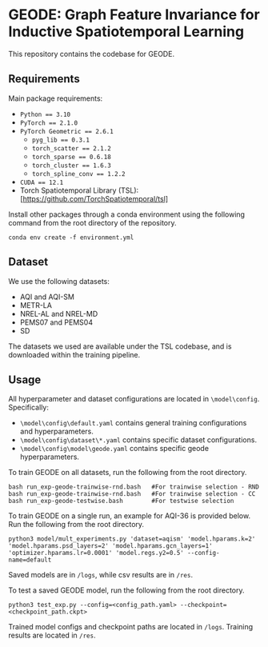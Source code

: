 # GEODE: Graph Feature Invariance for Inductive Spatiotemporal Learning
This repository contains the codebase for GEODE.

## Requirements
Main package requirements:
- ```Python == 3.10```
- ```PyTorch == 2.1.0```
- ```PyTorch Geometric == 2.6.1```
  - ```pyg_lib == 0.3.1```
  - ```torch_scatter == 2.1.2```
  - ```torch_sparse == 0.6.18```
  - ```torch_cluster == 1.6.3```
  - ```torch_spline_conv == 1.2.2```
- ```CUDA == 12.1```
- Torch Spatiotemporal Library (TSL): [https://github.com/TorchSpatiotemporal/tsl]

Install other packages through a conda environment using the following command from the root directory of the repository.

```
conda env create -f environment.yml
```

## Dataset
We use the following datasets:
- AQI and AQI-SM
- METR-LA
- NREL-AL and NREL-MD
- PEMS07 and PEMS04
- SD

The datasets we used are available under the TSL codebase, and is downloaded within the training pipeline.

## Usage

All hyperparameter and dataset configurations are located in ```\model\config```. Specifically:
- ```\model\config\default.yaml``` contains general training configurations and hyperparameters.
- ```\model\config\dataset\*.yaml``` contains specific dataset configurations.
- ```\model\config\model\geode.yaml``` contains specific geode hyperparameters.

To train GEODE on all datasets, run the following from the root directory.
```
bash run_exp-geode-trainwise-rnd.bash   #For trainwise selection - RND
bash run_exp-geode-trainwise-rnd.bash   #For trainwise selection - CC
bash run_exp-geode-testwise.bash        #For testwise selection
```

To train GEODE on a single run, an example for AQI-36 is provided below. Run the following from the root directory.
```
python3 model/mult_experiments.py 'dataset=aqism' 'model.hparams.k=2' 'model.hparams.psd_layers=2' 'model.hparams.gcn_layers=1' 'optimizer.hparams.lr=0.0001' 'model.regs.y2=0.5' --config-name=default
```

Saved models are in ```/logs```, while csv results are in ```/res```.

To test a saved GEODE model, run the following from the root directory.
```
python3 test_exp.py --config=<config_path.yaml> --checkpoint=<checkpoint_path.ckpt>
```

Trained model configs and checkpoint paths are located in ```/logs```.
Training results are located in ```/res```.
